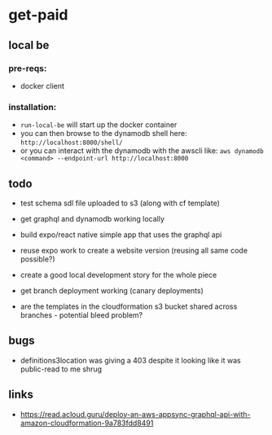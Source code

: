 # get-paid

## local be

### pre-reqs:

 * docker client

### installation:

 * `run-local-be` will start up the docker container
 * you can then browse to the dynamodb shell here: `http://localhost:8000/shell/`
 * or you can interact with the dynamodb with the awscli like: `aws dynamodb <command> --endpoint-url http://localhost:8000`

## todo

 * test schema sdl file uploaded to s3 (along with cf template)
 * get graphql and dynamodb working locally

 * build expo/react native simple app that uses the graphql api
 * reuse expo work to create a website version (reusing all same code possible?)

 * create a good local development story for the whole piece
 * get branch deployment working (canary deployments)
 * are the templates in the cloudformation s3 bucket shared across branches - potential bleed problem?

## bugs

 * definitions3location was giving a 403 despite it looking like it was public-read to me shrug

## links

 * https://read.acloud.guru/deploy-an-aws-appsync-graphql-api-with-amazon-cloudformation-9a783fdd8491

